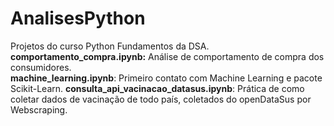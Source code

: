 # AnalisesPython
Projetos do curso Python Fundamentos da DSA.<br>
<b>comportamento_compra.ipynb:</b> Análise de comportamento de compra dos consumidores.<br>
<b>machine_learning.ipynb</b>: Primeiro contato com Machine Learning e pacote Scikit-Learn.
<b>consulta_api_vacinacao_datasus.ipynb</b>: Prática de como coletar dados de vacinação de todo país, coletados do openDataSus por Webscraping.
